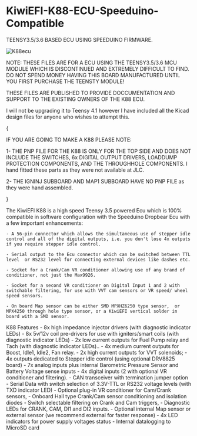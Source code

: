 # KiwiEFI-K88-ECU-Speeduino-Compatible
TEENSY3.5/3.6 BASED ECU USING SPEEDUINO FIRMWARE.

![K88ecu](https://github.com/Neil427/KiwiEFI-K88-ECU-Speeduino-Compatible/assets/67580691/b6c15399-bfd3-4c67-b95c-0dc14941cbda)

NOTE:	THESE FILES ARE FOR A ECU USING THE TEENSY3.5/3.6 MCU MODULE 
	WHICH IS DISCONTINUED AND EXTREMELY DIFFICULT TO FIND.
	DO NOT SPEND MONEY HAVING THIS BOARD MANUFACTURED UNTIL YOU 
	FIRST PURCHASE THE TEENSTY MODULE!

 


THESE FILES ARE PUBLISHED TO PROVIDE DOCCUMENTATION AND SUPPORT TO THE EXISTING OWNERS OF THE K88 ECU.






I will not be upgrading it to Teensy 4.1 however I have included all the Kicad design files for anyone who wishes to attempt this.




{

IF YOU ARE GOING TO MAKE A K88 PLEASE NOTE:

1- THE PNP FILE FOR THE K88 IS ONLY FOR THE TOP SIDE AND DOES NOT INCLUDE THE SWITCHES, 6x DIGITAL OUTPUT DRIVERS, LOADDUMP PROTECTION COMPONENTS, AND THE THROUGHHOLE COMPONENTS. I hand fitted these parts as they were not available at JLC.

2- THE IGNINJ SUBBOARD AND MAP1 SUBBOARD HAVE NO PNP FILE as they were hand assembled.

}




The KiwiEFI K88 is a high speed Teensy 3.5 powered Ecu which is 100% compatible in software configuration with the Speeduino Dropbear Ecu with a few important enhancements:

    - A 56-pin connector which allows the simultaneous use of stepper idle control and all of the digital outputs, i.e. you don't lose 4x outputs if you require stepper idle control.

    - Serial output to the Ecu connector which can be switched between TTL level  or RS232 level for connecting external devices like dashes etc.

    - Socket for a Crank/Cam VR conditioner allowing use of any brand of conditioner, not just the Max9926.

    - Socket for a second VR conditioner on Digital Input 1 and 2 with switchable filtering, for use with VVT cam sensors or VR speed/ wheel speed sensors. 

    - On board Map sensor can be either SMD MPXHZ6250 type sensor,  or MPX4250 through hole type sensor, or a KiwiEFI vertical solder in board with a SMD sensor.


 

K88 Features
       	- 8x high impedance injector drivers  (with diagnostic indicator LEDs)
       	- 8x 5v/12v coil pre-drivers for use with igniters/smart coils  (with diagnostic indicator LEDs)
       	- 2x low current outputs for Fuel Pump relay and Tach (with diagnostic indicator LEDs)..
       	- 4x medium current outputs for Boost, Idle1, Idle2, Fan relay. 
       	- 2x high current outputs for VVT solenoids;
       	- 4x outputs dedicated to Stepper idle control (using optional DRV8825 board)
       	- 7x analog inputs plus internal Barometric Pressure Sensor and Battery Voltage sense inputs
       	- 4x digital inputs (2 with optional VR conditioner and filtering).
       	- CAN transceiver with termination jumper option 
       	- Serial Data with switch selection of 3.3V-TTL or RS232 voltage levels (with TXD indicator LED)
       	- Optional plug-in VR conditioner for Cam/Crank sensors,
       	- Onboard Hall type Crank/Cam sensor conditioning and isolation diodes
       	- Switch selectable filtering on Crank and Cam triggers,
       	- Diagnostic LEDs for CRANK, CAM, DI1 and DI2 inputs.
       	- Optional internal Map sensor or external sensor (we recommend external for faster response)
       	- 4x LED indicators for power supply voltages status
	- Internal datalogging to MicroSD card









